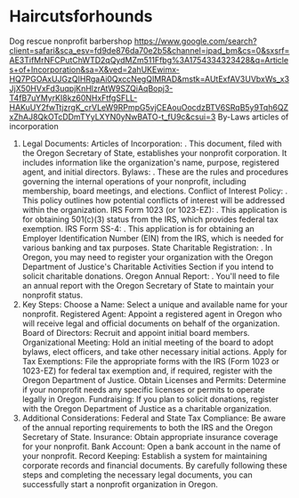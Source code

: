 # Haircutsforhounds
Dog rescue nonprofit barbershop
https://www.google.com/search?client=safari&sca_esv=fd9de876da70e2b5&channel=ipad_bm&cs=0&sxsrf=AE3TifMrNFCPutChWTD2qQydMZm511Ffbg%3A1754334323428&q=Articles+of+Incorporation&sa=X&ved=2ahUKEwimx-HQ7PGOAxUJGzQIHRgaAi0QxccNegQIMRAD&mstk=AUtExfAV3UVbxWs_x3JjX50HVxFd3uqpjKnHlzrAtW9SZQiAqBopj3-T4fB7uYMyrKI8kz60NHxFtfgSFLL-HAKuUY2fwTtjzrgK_crVLeW9RPmpG5vjCEAouOocdzBTV6SRqB5y9Tqh6QZxZhAJ8QkOTcDDmTYyLXYN0yNwBATO-t_fU9c&csui=3
By-Laws
articles of incorporation
1. Legal Documents:
Articles of Incorporation:
.
This document, filed with the Oregon Secretary of State, establishes your nonprofit corporation. It includes information like the organization's name, purpose, registered agent, and initial directors. 
Bylaws:
.
These are the rules and procedures governing the internal operations of your nonprofit, including membership, board meetings, and elections. 
Conflict of Interest Policy:
.
This policy outlines how potential conflicts of interest will be addressed within the organization. 
IRS Form 1023 (or 1023-EZ):
.
This application is for obtaining 501(c)(3) status from the IRS, which provides federal tax exemption. 
IRS Form SS-4:
.
This application is for obtaining an Employer Identification Number (EIN) from the IRS, which is needed for various banking and tax purposes. 
State Charitable Registration:
.
In Oregon, you may need to register your organization with the Oregon Department of Justice's Charitable Activities Section if you intend to solicit charitable donations. 
Oregon Annual Report:
.
You'll need to file an annual report with the Oregon Secretary of State to maintain your nonprofit status. 
2. Key Steps:
Choose a Name: Select a unique and available name for your nonprofit. 
Registered Agent: Appoint a registered agent in Oregon who will receive legal and official documents on behalf of the organization. 
Board of Directors: Recruit and appoint initial board members. 
Organizational Meeting: Hold an initial meeting of the board to adopt bylaws, elect officers, and take other necessary initial actions. 
Apply for Tax Exemptions: File the appropriate forms with the IRS (Form 1023 or 1023-EZ) for federal tax exemption and, if required, register with the Oregon Department of Justice. 
Obtain Licenses and Permits: Determine if your nonprofit needs any specific licenses or permits to operate legally in Oregon. 
Fundraising: If you plan to solicit donations, register with the Oregon Department of Justice as a charitable organization. 
3. Additional Considerations:
Federal and State Tax Compliance: Be aware of the annual reporting requirements to both the IRS and the Oregon Secretary of State. 
Insurance: Obtain appropriate insurance coverage for your nonprofit. 
Bank Account: Open a bank account in the name of your nonprofit. 
Record Keeping: Establish a system for maintaining corporate records and financial documents. 
By carefully following these steps and completing the necessary legal documents, you can successfully start a nonprofit organization in Oregon. 
